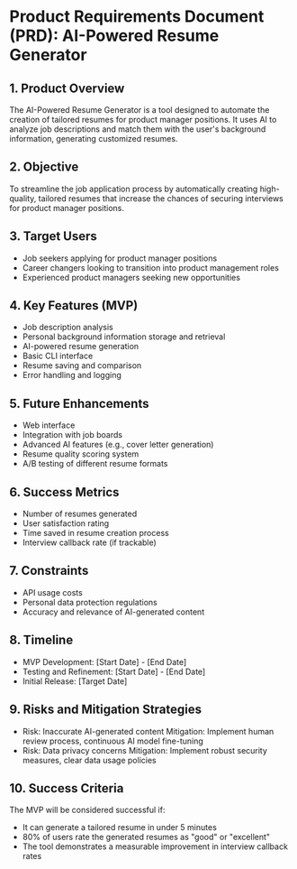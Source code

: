 # Product Requirements Document (PRD): AI-Powered Resume Generator

## 1. Product Overview
The AI-Powered Resume Generator is a tool designed to automate the creation of tailored resumes for product manager positions. It uses AI to analyze job descriptions and match them with the user's background information, generating customized resumes.

## 2. Objective
To streamline the job application process by automatically creating high-quality, tailored resumes that increase the chances of securing interviews for product manager positions.

## 3. Target Users
- Job seekers applying for product manager positions
- Career changers looking to transition into product management roles
- Experienced product managers seeking new opportunities

## 4. Key Features (MVP)
- Job description analysis
- Personal background information storage and retrieval
- AI-powered resume generation
- Basic CLI interface
- Resume saving and comparison
- Error handling and logging

## 5. Future Enhancements
- Web interface
- Integration with job boards
- Advanced AI features (e.g., cover letter generation)
- Resume quality scoring system
- A/B testing of different resume formats

## 6. Success Metrics
- Number of resumes generated
- User satisfaction rating
- Time saved in resume creation process
- Interview callback rate (if trackable)

## 7. Constraints
- API usage costs
- Personal data protection regulations
- Accuracy and relevance of AI-generated content

## 8. Timeline
- MVP Development: [Start Date] - [End Date]
- Testing and Refinement: [Start Date] - [End Date]
- Initial Release: [Target Date]

## 9. Risks and Mitigation Strategies
- Risk: Inaccurate AI-generated content
  Mitigation: Implement human review process, continuous AI model fine-tuning
- Risk: Data privacy concerns
  Mitigation: Implement robust security measures, clear data usage policies

## 10. Success Criteria
The MVP will be considered successful if:
- It can generate a tailored resume in under 5 minutes
- 80% of users rate the generated resumes as "good" or "excellent"
- The tool demonstrates a measurable improvement in interview callback rates
